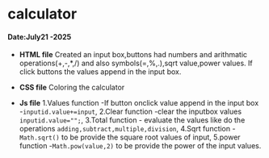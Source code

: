 # calculator
#### Date:July21 -2025

- **HTML file**
Created an input box,buttons had numbers and arithmatic operations(+,-,*,/) and also symbols(=,%,.),sqrt value,power values.
If click buttons the values append in the input box.

- **CSS file**
Coloring the calculator

- **Js file**
1.Values function -If button onclick value append in the input box -`inputid.value+=input`,
2.Clear function -clear the inputbox values `inputid.value="";`,
3.Total function - evaluate the values like do the operations `adding,subtract,multiple,division`,
4.Sqrt function - `Math.sqrt()` to be provide the square root values of input,
5.power function -`Math.pow(value,2)` to be provide the power of the input values.






